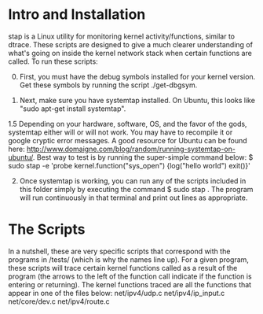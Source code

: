 Intro and Installation
======================

stap is a Linux utility for monitoring kernel activity/functions, similar to dtrace. These scripts are designed to give a much clearer understanding of what's going on inside the kernel network stack when certain functions are called. To run these scripts:

0. First, you must have the debug symbols installed for your kernel version. Get these symbols by running the script ./get-dbgsym.

1. Next, make sure you have systemtap installed. On Ubuntu, this looks like "sudo apt-get install systemtap".

1.5 Depending on your hardware, software, OS, and the favor of the gods, systemtap either will or will not work. You may have to recompile it or google cryptic error messages. A good resource for Ubuntu can be found here: http://www.domaigne.com/blog/random/running-systemtap-on-ubuntu/.
Best way to test is by running the super-simple command below:
$ sudo stap -e 'probe kernel.function("sys_open") {log("hello world") exit()}'

2. Once systemtap is working, you can run any of the scripts included in this folder simply by executing the command $ sudo stap <filename>. The program will run continuously in that terminal and print out lines as appropriate.


The Scripts
============

In a nutshell, these are very specific scripts that correspond with the programs in /tests/ (which is why the names line up). For a given program, these scripts will trace certain kernel functions called as a result of the program (the arrows to the left of the function call indicate if the function is entering or returning). The kernel functions traced are all the functions that appear in one of the files below:
net/ipv4/udp.c
net/ipv4/ip_input.c
net/core/dev.c
net/ipv4/route.c